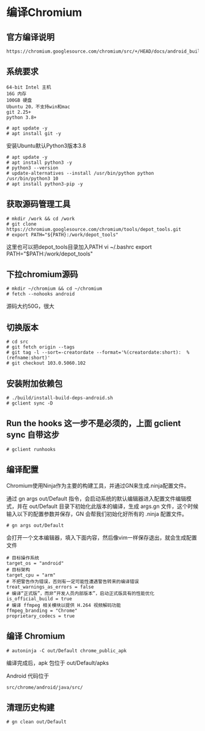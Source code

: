 # 编译Chromium

## 官方编译说明
```
https://chromium.googlesource.com/chromium/src/+/HEAD/docs/android_build_instructions.md
```

## 系统要求
```
64-bit Intel 主机
16G 内存
100GB 硬盘
Ubuntu 20，不支持win和mac
git 2.25+
python 3.8+
```

```
# apt update -y
# apt install git -y
```

安装Ubuntu默认Python3版本3.8
```
# apt update -y
# apt install python3 -y
# python3 --version
# update-alternatives --install /usr/bin/python python /usr/bin/python3 10
# apt install python3-pip -y
```


## 获取源码管理工具
```
# mkdir /work && cd /work
# git clone https://chromium.googlesource.com/chromium/tools/depot_tools.git
# export PATH="${PATH}:/work/depot_tools"
```

这里也可以把depot_tools目录加入PATH
vi ~/.bashrc
export PATH="$PATH:/work/depot_tools"

## 下拉chromium源码
```
# mkdir ~/chromium && cd ~/chromium
# fetch --nohooks android
```
源码大约50G，很大

## 切换版本
```
# cd src
# git fetch origin --tags
# git tag -l --sort=-creatordate --format='%(creatordate:short):  %(refname:short)'
# git checkout 103.0.5060.102
```

## 安装附加依赖包
```
# ./build/install-build-deps-android.sh
# gclient sync -D
```

## Run the hooks 这一步不是必须的，上面 gclient sync 自带这步
```
# gclient runhooks
```

## 编译配置

Chromium使用Ninja作为主要的构建工具，并通过GN来生成.ninja配置文件。

通过 gn args out/Default 指令，会启动系统的默认编辑器进入配置文件编辑模式，并在 out/Default 目录下初始化此版本的编译，生成 args.gn 文件，这个时候输入以下的配置参数并保存，GN 会帮我们初始化好所有的 .ninja 配置文件。

```
# gn args out/Default
```

会打开一个文本编辑器，填入下面内容，然后像vim一样保存退出，就会生成配置文件
```
# 目标操作系统
target_os = "android"
# 目标架构
target_cpu = "arm"
# 不把警告作为错误，否则有一定可能性遭遇警告转来的编译错误
treat_warnings_as_errors = false
# 编译“正式版”，而非“开发人员内部版本”，启动正式版具有的性能优化
is_official_build = true
# 编译 ffmpeg 相关模块以提供 H.264 视频解码功能
ffmpeg_branding = "Chrome"
proprietary_codecs = true
```

## 编译 Chromium
```
# autoninja -C out/Default chrome_public_apk
```
编译完成后，apk 包位于 out/Default/apks

Android 代码位于
```
src/chrome/android/java/src/
```

## 清理历史构建
```
# gn clean out/Default
```